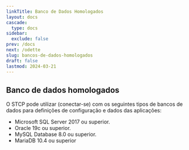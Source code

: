 ```yaml
---
linkTitle: Banco de Dados Homologados
layout: docs
cascade:
  type: docs
sidebar:
  exclude: false
prev: /docs
next: /odette
slug: bancos-de-dados-homologados
draft: false
lastmod: 2024-03-21
---
```

## Banco de dados homologados

O STCP pode utilizar (conectar-se) com os seguintes tipos de bancos de dados para definições de configuração e dados das aplicações:

* Microsoft SQL Server 2017 ou superior.
* Oracle 19c ou superior.
* MySQL Database 8.0 ou superior.
* MariaDB 10.4 ou superior


